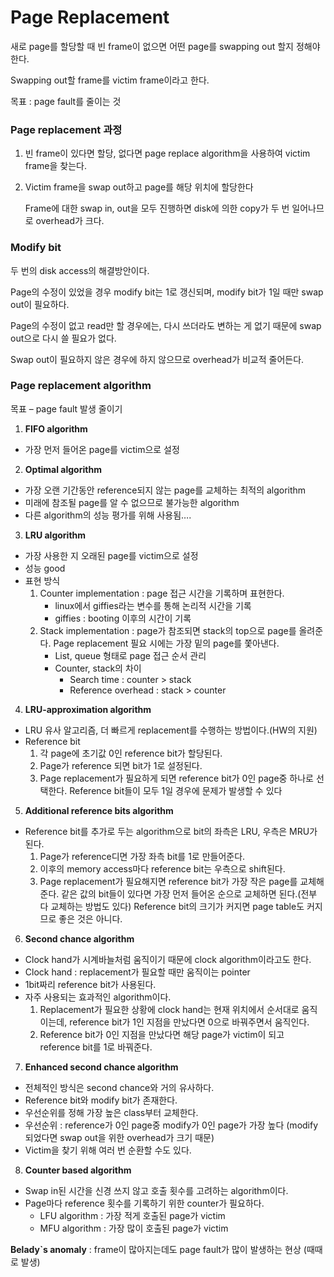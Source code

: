 # Page Replacement

새로 page를 할당할 때 빈 frame이 없으면 어떤 page를 swapping out 할지 정해야 한다.

Swapping out할 frame를 victim frame이라고 한다.

목표 : page fault를 줄이는 것

### Page replacement 과정

1. 빈 frame이 있다면 할당, 없다면 page replace algorithm을 사용하여 victim frame을 찾는다.

2. Victim frame을 swap out하고 page를 해당 위치에 할당한다

   Frame에 대한 swap in, out을 모두 진행하면 disk에 의한 copy가 두 번 일어나므로 overhead가 크다.

### Modify bit

두 번의 disk access의 해결방안이다.

Page의 수정이 있었을 경우 modify bit는 1로 갱신되며, modify bit가 1일 때만 swap out이 필요하다.

Page의 수정이 없고 read만 할 경우에는, 다시 쓰더라도 변하는 게 없기 때문에 swap out으로 다시
쓸 필요가 없다.

Swap out이 필요하지 않은 경우에 하지 않으므로 overhead가 비교적 줄어든다.

### Page replacement algorithm 

목표 – page fault 발생 줄이기

1. **FIFO algorithm**
- 가장 먼저 들어온 page를 victim으로 설정
2. **Optimal algorithm**
  - 가장 오랜 기간동안 reference되지 않는 page를 교체하는 최적의 algorithm
  - 미래에 참조될 page를 알 수 없으므로 불가능한 algorithm
  - 다른 algorithm의 성능 평가를 위해 사용됨….
3. **LRU algorithm**
  - 가장 사용한 지 오래된 page를 victim으로 설정
  - 성능 good
  - 표현 방식
    1. Counter implementation : page 접근 시간을 기록하며 표현한다.
       - linux에서 giffies라는 변수를 통해 논리적 시간을 기록
       - giffies : booting 이후의 시간이 기록
    2. Stack implementation : page가 참조되면 stack의 top으로 page를 올려준다. Page replacement 필요 시에는 가장 밑의 page를 쫓아낸다.
       - List, queue 형태로 page 접근 순서 관리
       - Counter, stack의 차이
         - Search time : counter &gt; stack
         - Reference overhead : stack &gt; counter
4. **LRU-approximation algorithm**
  - LRU 유사 알고리즘, 더 빠르게 replacement를 수행하는 방법이다.(HW의 지원)
  - Reference bit
    1. 각 page에 초기값 0인 reference bit가 할당된다.
    2. Page가 reference 되면 bit가 1로 설정된다.
    3. Page replacement가 필요하게 되면 reference bit가 0인 page중 하나로 선택한다.
       Reference bit들이 모두 1일 경우에 문제가 발생할 수 있다
5. **Additional reference bits algorithm**
  - Reference bit를 추가로 두는 algorithm으로 bit의 좌측은 LRU, 우측은 MRU가 된다.
    1. Page가 reference디면 가장 좌측 bit를 1로 만들어준다.
    2. 이후의 memory access마다 reference bit는 우측으로 shift된다.
    3. Page replacement가 필요해지면 reference bit가 가장 작은 page를 교체해준다. 같은 값의 bit들이 있다면 가장 먼저 들어온 순으로 교체하면 된다.(전부 다 교체하는 방법도 있다) Reference bit의 크기가 커지면 page table도 커지므로 좋은 것은 아니다.
6. **Second chance algorithm**
  - Clock hand가 시계바늘처럼 움직이기 때문에 clock algorithm이라고도 한다.
  - Clock hand : replacement가 필요할 때만 움직이는 pointer
  - 1bit짜리 reference bit가 사용된다.
  - 자주 사용되는 효과적인 algorithm이다.
    1. Replacement가 필요한 상황에 clock hand는 현재 위치에서 순서대로 움직이는데, reference bit가 1인 지점을 만났다면 0으로 바꿔주면서 움직인다.
    2. Reference bit가 0인 지점을 만났다면 해당 page가 victim이 되고 reference bit를 1로 바꿔준다.
7. **Enhanced second chance algorithm**
  - 전체적인 방식은 second chance와 거의 유사하다.
  - Reference bit와 modify bit가 존재한다.
  - 우선순위를 정해 가장 높은 class부터 교체한다.
  - 우선순위 : reference가 0인 page중 modify가 0인 page가 가장 높다 (modify 되었다면 swap out을 위한 overhead가 크기 때문)
  - Victim을 찾기 위해 여러 번 순환할 수도 있다.
8. **Counter based algorithm**
  - Swap in된 시간을 신경 쓰지 않고 호출 횟수를 고려하는 algorithm이다.
  - Page마다 reference 횟수를 기록하기 위한 counter가 필요하다.
    - LFU algorithm : 가장 적게 호출된 page가 victim
    - MFU algorithm : 가장 많이 호출된 page가 victim

**Belady`s anomaly** : frame이 많아지는데도 page fault가 많이 발생하는 현상 (때때로 발생)